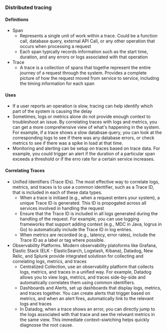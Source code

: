 ### Distributed tracing
#### Definitions
 - Span 
    - Represents a single unit of work within a trace. Could be a function call, database query, external API Call, or any other operation that occurs when processing a request
    - Each span typically records information such as the start time, duration, and any errors or logs associated with that operation
 - Trace
    - A trace is a collection of spans that togethe represent the entire journey of a request through the system. Provides a complete picture of how the request moved from service to service, including the timing information for each span

#### Uses
 - If a user reports an operation is slow, tracing can help identify which part of the system is causing the delay
 - Sometimes, logs or metrics alone do not provide enough context to troubleshoot an issue. By correlating traces with logs and metrics, you can get a more comprehensive view of what's happening in the system. For example, if a trace shows a slow databsae query, you can look at the corresponding logs to see if there was any database errors, or check metrics to see if there was a spike in load at that time.
 - Monitoring and alerting can be setup on traces based on trace data. For example, you could trigger an alert if the duration of a particular span exceeds a threshold or if the erro rate for a certain service increases.

 #### Correlating Traces
  - Unified Identifiers (Trace IDs). The most effective way to correlate logs, metrics, and traces is to use a common identifier, such as a Trace ID, that is included in each of these data types. 
    - When a trace is initiaed (e.g., when a request enters your system), a unique Trace ID is generated. This ID is propogated across all services involved in handling the request
    - Ensure that the Trace ID is included in all logs generated during the handling of the request. For example, you can use logging frameworks that support adding context (e.g., MDC in Java, logrus in Go) to automatically include the Trace ID in log entries.
    - When metrics are recordied (e.g., latency, error rates), include the Trace ID as a label or tag where possible.
 - Observability Platforms. Modern observability platoforms like Grafana, Elastic Stack (ELK - ElasticSearch, Logstash, Kibana), Datadog, New Relic, and Splunk provide integrated solutiosn for collecting and correlating logs, metrics, and traces
    - Centralized Collection, use an observability platform that collects logs, metrics, and traces in a unified way. For example, Datadog allows you to view logs, metrics, and traces side-by-side and automatically correlates them using common identifiers.
    - Dashboards and Alerts, set up dashboards that display logs, metrics, and traces together. You can create alerts that trigger based on metrics, and when an alert fires, automatically link to the relevant logs and traces
    - In Datadog, when a trace shows an error, you can directly jump to the logs associated with that trace and see the relveant metrics in the same view. This immediate context-siwtching helps quickly diagnosse the root cause.

